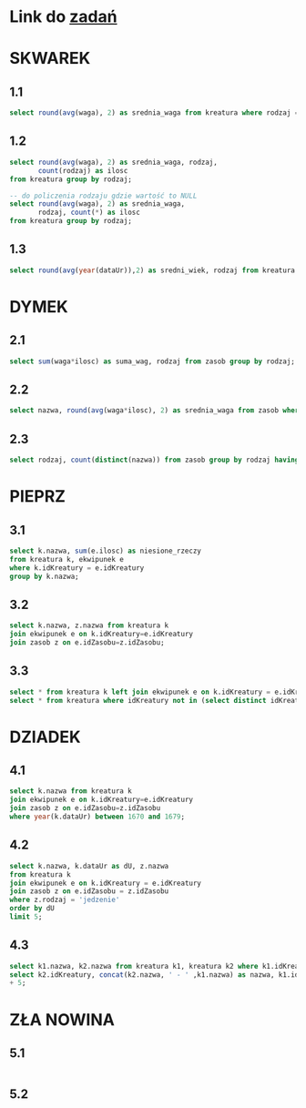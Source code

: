 # Link do [zadań](https://github.com/kropiak/bazy_inf/blob/main/lab_07/lab_07.pdf)

# SKWAREK

## 1.1
```SQL
select round(avg(waga), 2) as srednia_waga from kreatura where rodzaj = 'wiking';
```

## 1.2
```SQL
select round(avg(waga), 2) as srednia_waga, rodzaj,
       count(rodzaj) as ilosc
from kreatura group by rodzaj;

-- do policzenia rodzaju gdzie wartość to NULL
select round(avg(waga), 2) as srednia_waga,
       rodzaj, count(*) as ilosc
from kreatura group by rodzaj;
```

## 1.3
```SQL
select round(avg(year(dataUr)),2) as sredni_wiek, rodzaj from kreatura group by rodzaj;
```

# DYMEK

## 2.1
```SQL
select sum(waga*ilosc) as suma_wag, rodzaj from zasob group by rodzaj;
```

## 2.2
```SQL
select nazwa, round(avg(waga*ilosc), 2) as srednia_waga from zasob where ilosc >= 4 group by nazwa having srednia_waga > 10;
```

## 2.3
```SQL
select rodzaj, count(distinct(nazwa)) from zasob group by rodzaj having min(ilosc) > 1;
```

# PIEPRZ

## 3.1
```SQL
select k.nazwa, sum(e.ilosc) as niesione_rzeczy
from kreatura k, ekwipunek e
where k.idKreatury = e.idKreatury
group by k.nazwa;
```

## 3.2
```SQL
select k.nazwa, z.nazwa from kreatura k
join ekwipunek e on k.idKreatury=e.idKreatury
join zasob z on e.idZasobu=z.idZasobu;
```

## 3.3
```SQL
select * from kreatura k left join ekwipunek e on k.idKreatury = e.idKreatury where e.idKreatury is NULL;
select * from kreatura where idKreatury not in (select distinct idKreatury from ekwipunek where idKreatury is not null);
```

# DZIADEK

## 4.1
```SQL
select k.nazwa from kreatura k
join ekwipunek e on k.idKreatury=e.idKreatury
join zasob z on e.idZasobu=z.idZasobu
where year(k.dataUr) between 1670 and 1679;

```

## 4.2
```SQL
select k.nazwa, k.dataUr as dU, z.nazwa
from kreatura k
join ekwipunek e on k.idKreatury = e.idKreatury
join zasob z on e.idZasobu = z.idZasobu
where z.rodzaj = 'jedzenie'
order by dU
limit 5;
```

## 4.3
```SQL
select k1.nazwa, k2.nazwa from kreatura k1, kreatura k2 where k1.idKreatury = k2.idKreatury + 5;
select k2.idKreatury, concat(k2.nazwa, ' - ' ,k1.nazwa) as nazwa, k1.idKreatury from kreatura k1 join kreatura k2 on k1.idKreatury = k2.idKreatury
+ 5;
```

# ZŁA NOWINA

## 5.1
```SQL
```

## 5.2
```SQL
```
